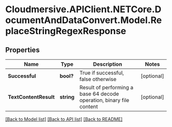 # Cloudmersive.APIClient.NETCore.DocumentAndDataConvert.Model.ReplaceStringRegexResponse
## Properties

Name | Type | Description | Notes
------------ | ------------- | ------------- | -------------
**Successful** | **bool?** | True if successful, false otherwise | [optional] 
**TextContentResult** | **string** | Result of performing a base 64 decode operation, binary file content | [optional] 

[[Back to Model list]](../README.md#documentation-for-models) [[Back to API list]](../README.md#documentation-for-api-endpoints) [[Back to README]](../README.md)

